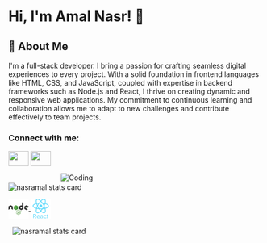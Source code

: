 # Hi, I'm Amal Nasr! 👋
## 🚀 About Me

I'm a full-stack developer. I bring a passion for crafting seamless digital experiences to every project. With a solid foundation in frontend languages like HTML, CSS, and JavaScript, coupled with expertise in backend frameworks such as Node.js and React, I thrive on creating dynamic and responsive web applications. My commitment to continuous learning and collaboration allows me to adapt to new challenges and contribute effectively to team projects. 
<h3 align="left">Connect with me:</h3>
<p align="left">
<a href=mailto:"amalradwan.nasr@gmail.com" target="blank"><img align="center" src="https://cdn.jsdelivr.net/npm/simple-icons@3.0.1/icons/gmail.svg" alt="" height="30" width="40" /></a>
<a href="www.linkedin.com/in/amalradwan" target="blank"><img align="center" src="https://cdn.jsdelivr.net/npm/simple-icons@3.0.1/icons/linkedin.svg" alt="" height="30" width="40" /></a>
</p>
<img align="right" alt="Coding" width="400" src="https://media.giphy.com/media/v1.Y2lkPTc5MGI3NjExcGl2eDB3dW5qN2Z5cXI5cDVpZmFucXQ2Mm0zM2c0ZXA5OWRwNmxoZiZlcD12MV9pbnRlcm5hbF9naWZfYnlfaWQmY3Q9Zw/SpopD7IQN2gK3qN4jS/giphy.gif">
<p>
<img align="center" src="https://github-readme-stats.vercel.app/api/top-langs?username=nasramal&theme=default&title_color=000000&text_color=000000&bg_color=ffffff&hide_border=true&layout=compact" alt="nasramal stats card" /></p>
<a href="https://nodejs.org" target="blank">
<img align="center" src="https://raw.githubusercontent.com/devicons/devicon/master/icons/nodejs/nodejs-original-wordmark.svg" alt="Node.js" height="40" width="40" />
</a>
<a href="https://reactjs.org/" target="blank">
<img align="center" src="https://raw.githubusercontent.com/devicons/devicon/master/icons/react/react-original-wordmark.svg" alt="React" height="40" width="40" />
</a>
<p>&nbsp;
<img align="center" src="https://github-readme-stats.vercel.app/api?username=nasramal&show_icons=true&theme=default&title_color=000000&text_color=000000&bg_color=ffffff&hide_border=true" alt="nasramal stats card" /></p>
